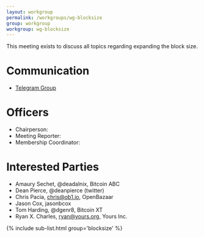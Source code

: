 ```yaml
---
layout: workgroup
permalink: /workgroups/wg-blocksize
group: workgroup
workgroup: wg-blocksize
---
```


This meeting exists to discuss all topics regarding expanding the block size.

# Communication

* [Telegram Group](https://t.me/joinchat/HCYr50iaH5vYxtfLq-k0xg)

# Officers

 * Chairperson:
 * Meeting Reporter:
 * Membership Coordinator:

# Interested Parties

- Amaury Sechet, @deadalnix, Bitcoin ABC
- Dean Pierce, @deanpierce (twitter)
- Chris Pacia, chris@ob1.io, OpenBazaar
- Jason Cox, jasonbcox
- Tom Harding, @dgenr8, Bitcoin XT
- Ryan X. Charles, ryan@yours.org, Yours Inc.

{% include sub-list.html group='blocksize' %}
